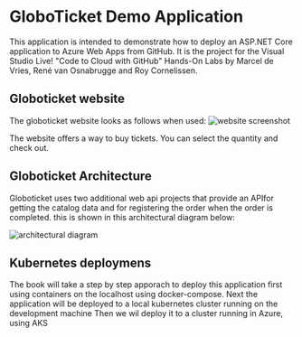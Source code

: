 # GloboTicket Demo Application

This application is intended to demonstrate how to deploy an ASP.NET Core application to Azure Web Apps from GitHub.
It is the  project for the Visual Studio Live! "Code to Cloud with GitHub" Hands-On Labs by Marcel de Vries, René van Osnabrugge and Roy Cornelissen.

## Globoticket website
The globoticket website looks as follows when used:
![website screenshot](images/website-screenshot.png)

The website offers a way to buy tickets. You can select the quantity and check out.

## Globoticket Architecture
Globoticket uses two additional web api projects that provide an APIfor getting the 
catalog data and for registering the order when the order is completed.
this is shown in this architectural diagram below:

![architectural diagram](images/globoticket-architecture.png)

## Kubernetes deploymens
The book will take a step by step apporach to deploy this application first using containers
on the localhost using docker-compose.
Next the application will be deployed to a local kubernetes cluster running on the development machine
Then we wil deploy it to a cluster running in Azure, using AKS




